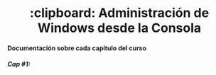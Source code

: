 <h1 align="center"> :clipboard: Administración de Windows desde la Consola </h1>

<p align="center">

#### Documentación sobre cada capítulo del curso

##### Cap #1: 
